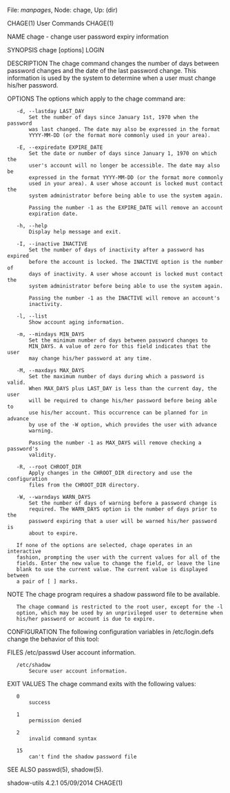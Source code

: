 File: *manpages*,  Node: chage,  Up: (dir)

CHAGE(1)                         User Commands                        CHAGE(1)



NAME
       chage - change user password expiry information

SYNOPSIS
       chage [options] LOGIN

DESCRIPTION
       The chage command changes the number of days between password changes
       and the date of the last password change. This information is used by
       the system to determine when a user must change his/her password.

OPTIONS
       The options which apply to the chage command are:

       -d, --lastday LAST_DAY
           Set the number of days since January 1st, 1970 when the password
           was last changed. The date may also be expressed in the format
           YYYY-MM-DD (or the format more commonly used in your area).

       -E, --expiredate EXPIRE_DATE
           Set the date or number of days since January 1, 1970 on which the
           user's account will no longer be accessible. The date may also be
           expressed in the format YYYY-MM-DD (or the format more commonly
           used in your area). A user whose account is locked must contact the
           system administrator before being able to use the system again.

           Passing the number -1 as the EXPIRE_DATE will remove an account
           expiration date.

       -h, --help
           Display help message and exit.

       -I, --inactive INACTIVE
           Set the number of days of inactivity after a password has expired
           before the account is locked. The INACTIVE option is the number of
           days of inactivity. A user whose account is locked must contact the
           system administrator before being able to use the system again.

           Passing the number -1 as the INACTIVE will remove an account's
           inactivity.

       -l, --list
           Show account aging information.

       -m, --mindays MIN_DAYS
           Set the minimum number of days between password changes to
           MIN_DAYS. A value of zero for this field indicates that the user
           may change his/her password at any time.

       -M, --maxdays MAX_DAYS
           Set the maximum number of days during which a password is valid.
           When MAX_DAYS plus LAST_DAY is less than the current day, the user
           will be required to change his/her password before being able to
           use his/her account. This occurrence can be planned for in advance
           by use of the -W option, which provides the user with advance
           warning.

           Passing the number -1 as MAX_DAYS will remove checking a password's
           validity.

       -R, --root CHROOT_DIR
           Apply changes in the CHROOT_DIR directory and use the configuration
           files from the CHROOT_DIR directory.

       -W, --warndays WARN_DAYS
           Set the number of days of warning before a password change is
           required. The WARN_DAYS option is the number of days prior to the
           password expiring that a user will be warned his/her password is
           about to expire.

       If none of the options are selected, chage operates in an interactive
       fashion, prompting the user with the current values for all of the
       fields. Enter the new value to change the field, or leave the line
       blank to use the current value. The current value is displayed between
       a pair of [ ] marks.

NOTE
       The chage program requires a shadow password file to be available.

       The chage command is restricted to the root user, except for the -l
       option, which may be used by an unprivileged user to determine when
       his/her password or account is due to expire.

CONFIGURATION
       The following configuration variables in /etc/login.defs change the
       behavior of this tool:

FILES
       /etc/passwd
           User account information.

       /etc/shadow
           Secure user account information.

EXIT VALUES
       The chage command exits with the following values:

       0
           success

       1
           permission denied

       2
           invalid command syntax

       15
           can't find the shadow password file

SEE ALSO
       passwd(5), shadow(5).



shadow-utils 4.2.1                05/09/2014                          CHAGE(1)
